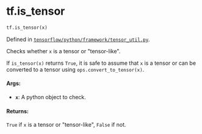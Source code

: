 <div itemscope itemtype="http://developers.google.com/ReferenceObject">
<meta itemprop="name" content="tf.is_tensor" />
<meta itemprop="path" content="Stable" />
</div>

# tf.is_tensor

``` python
tf.is_tensor(x)
```



Defined in [`tensorflow/python/framework/tensor_util.py`](/code/stable/tensorflow/python/framework/tensor_util.py).

Checks whether `x` is a tensor or "tensor-like".

If `is_tensor(x)` returns `True`, it is safe to assume that `x` is a tensor or
can be converted to a tensor using `ops.convert_to_tensor(x)`.

#### Args:

* <b>`x`</b>: A python object to check.


#### Returns:

`True` if `x` is a tensor or "tensor-like", `False` if not.